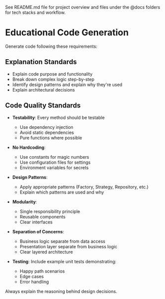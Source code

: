 See README.md file for project overview and files under the @docs folders for tech stacks and workflow.

# Educational Code Generation

Generate code following these requirements:

## Explanation Standards
- Explain code purpose and functionality
- Break down complex logic step-by-step
- Identify design patterns and explain why they're used
- Explain architectural decisions

## Code Quality Standards
- **Testability**: Every method should be testable
  - Use dependency injection
  - Avoid static dependencies
  - Pure functions where possible

- **No Hardcoding**:
  - Use constants for magic numbers
  - Use configuration files for settings
  - Environment variables for secrets

- **Design Patterns**:
  - Apply appropriate patterns (Factory, Strategy, Repository, etc.)
  - Explain which patterns are used and why

- **Modularity**:
  - Single responsibility principle
  - Reusable components
  - Clear interfaces

- **Separation of Concerns**:
  - Business logic separate from data access
  - Presentation layer separate from business logic
  - Clear layered architecture

- **Testing**: Include example unit tests demonstrating:
  - Happy path scenarios
  - Edge cases
  - Error handling

Always explain the reasoning behind design decisions.